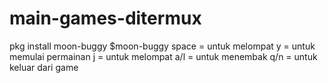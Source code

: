 # main-games-ditermux
pkg install moon-buggy 
$moon-buggy 
space = untuk melompat 
y = untuk memulai permainan 
j = untuk melompat 
a/l = untuk menembak 
q/n = untuk keluar dari game
